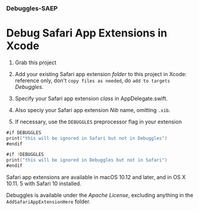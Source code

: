 ### Debuggles-SAEP

# Debug Safari App Extensions in Xcode

1. Grab this project

2. Add your existing Safari app extension *folder* to this project in Xcode: reference only, don't `copy files as needed`, do `add to targets` *Debuggles*.
 
3. Specify your Safari app extension *class* in AppDelegate.swift.

4. Also speciy your Safari app extension *Nib* name, omitting `.xib`.

5. If necessary, use the `DEBUGGLES` preprocessor flag in your extension
 
 ```swift
 #if DEBUGGLES
 print("this will be ignored in Safari but not in Debuggles")
 #endif

#if !DEBUGGLES
 print("this will be ignored in Debuggles but not in Safari")
 #endif
``` 

Safari app extensions are available in macOS 10.12 and later, and in OS X 10.11. 5 with Safari 10 installed.

Debuggles is available under the *Apache License*, excluding anything in the `AddSafariAppExtensionHere` folder.
